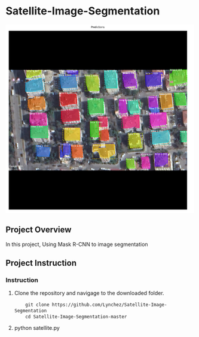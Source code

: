 # Satellite-Image-Segmentation
[//]: # (Image Reference)

[img]: ./assets/1.png "SLAM"

![SLAM][img]

## Project Overview

In this project, Using Mask R-CNN to image segmentation

## Project Instruction

### Instruction

1. Clone the repository and navigage to the downloaded folder.
	```
		git clone https://github.com/Lynchez/Satellite-Image-Segmentation
		cd Satellite-Image-Segmentation-master
	```
2.  python satellite.py

	```
  
